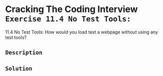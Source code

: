 # Cracking The Coding Interview `Exercise 11.4 No Test Tools:`


11.4 No Test Tools: How would you load test a webpage without using any test tools?

## `Description`


## `Solution`